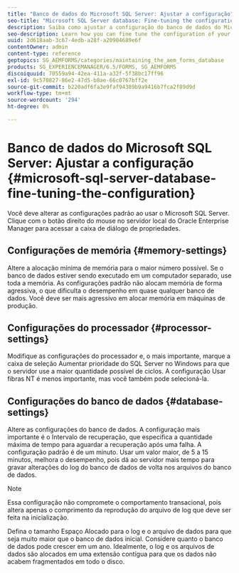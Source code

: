 ```yaml
---
title: "Banco de dados do Microsoft SQL Server: Ajustar a configuração"
seo-title: "Microsoft SQL Server database: Fine-tuning the configuration"
description: Saiba como ajustar a configuração do banco de dados do Microsoft SQL Server.
seo-description: Learn how you can fine tune the configuration of your Microsoft SQL Server database.
uuid: 2d618aab-3c67-4edb-a28f-a20904689e6f
contentOwner: admin
content-type: reference
geptopics: SG_AEMFORMS/categories/maintaining_the_aem_forms_database
products: SG_EXPERIENCEMANAGER/6.5/FORMS, SG_AEMFORMS
discoiquuid: 70559a94-42ea-411a-a32f-5f38bc17ff96
exl-id: 9c570827-86e2-47d5-b8ae-66c0767bff2e
source-git-commit: b220adf6fa3e9faf94389b9a9416b7fca2f89d9d
workflow-type: tm+mt
source-wordcount: '294'
ht-degree: 0%

---
```


# Banco de dados do Microsoft SQL Server: Ajustar a configuração {#microsoft-sql-server-database-fine-tuning-the-configuration}

Você deve alterar as configurações padrão ao usar o Microsoft SQL Server. Clique com o botão direito do mouse no servidor local do Oracle Enterprise Manager para acessar a caixa de diálogo de propriedades.

## Configurações de memória {#memory-settings}

Altere a alocação mínima de memória para o maior número possível. Se o banco de dados estiver sendo executado em um computador separado, use toda a memória. As configurações padrão não alocam memória de forma agressiva, o que dificulta o desempenho em quase qualquer banco de dados. Você deve ser mais agressivo em alocar memória em máquinas de produção.

## Configurações do processador {#processor-settings}

Modifique as configurações do processador e, o mais importante, marque a caixa de seleção Aumentar prioridade do SQL Server no Windows para que o servidor use a maior quantidade possível de ciclos. A configuração Usar fibras NT é menos importante, mas você também pode selecioná-la.

## Configurações do banco de dados {#database-settings}

Altere as configurações do banco de dados. A configuração mais importante é o Intervalo de recuperação, que especifica a quantidade máxima de tempo para aguardar a recuperação após uma falha. A configuração padrão é de um minuto. Usar um valor maior, de 5 a 15 minutos, melhora o desempenho, pois dá ao servidor mais tempo para gravar alterações do log do banco de dados de volta nos arquivos do banco de dados.

>[!NOTE]
>
>Essa configuração não compromete o comportamento transacional, pois altera apenas o comprimento da reprodução do arquivo de log que deve ser feita na inicialização.

Defina o tamanho Espaço Alocado para o log e o arquivo de dados para que seja muito maior que o banco de dados inicial. Considere quanto o banco de dados pode crescer em um ano. Idealmente, o log e os arquivos de dados são alocados em uma extensão contígua para que os dados não acabem fragmentados em todo o disco.
